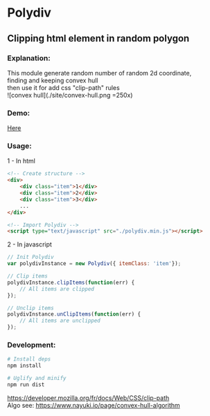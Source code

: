 # Polydiv  

## Clipping html element in random polygon  


### Explanation:  
This module generate random number of random 2d coordinate,  
finding and keeping convex hull  
then use it for add css "clip-path" rules  
![convex hull](./site/convex-hull.png =250x)


### Demo:

[Here](https://radiium.github.io/polydiv/ )


### Usage:

1 - In html
```html
<!-- Create structure -->
<div>
    <div class="item">1</div>
    <div class="item">2</div>
    <div class="item">3</div>
    ...
</div>

<!-- Import Polydiv -->
<script type="text/javascript" src="./polydiv.min.js"></script>
```

2 - In javascript
```javascript
// Init Polydiv
var polydivInstance = new Polydiv({ itemClass: 'item'});

// Clip items 
polydivInstance.clipItems(function(err) {
    // All items are clipped
});

// Unclip items
polydivInstance.unClipItems(function(err) {
    // All items are unclipped
});
```

### Development:

```bash
# Install deps
npm install

# Uglify and minify
npm run dist
```


https://developer.mozilla.org/fr/docs/Web/CSS/clip-path  
Algo see: https://www.nayuki.io/page/convex-hull-algorithm<br/>
